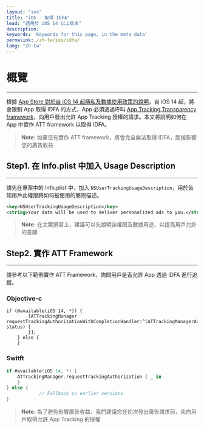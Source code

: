 ```yaml
---
layout: "ios"
title: "iOS - 取得 IDFA"
lead: "適用於 iOS 14 以上版本"
description:
keywords: 'Keywords for this page, in the meta data'
permalink: /zh-tw/ios/idfa/
lang: "zh-tw"
---
```

# 概覽
---
根據 [App Store 對於自 iOS 14 起隱私及數據使用政策的說明]，自 iOS 14 起，將會限制 App 取得 IDFA 的方式，App 必須透過呼叫 [App Tracking Transparency framework]，向用戶發出允許 App Tracking 授權的請求。本文將說明如何在 App 中實作 ATT framework 以取得 IDFA。

>**Note:** 如果沒有實作 ATT framework，將會完全無法取得 IDFA，間接影響您的廣告收益

## Step1. 在 Info.plist 中加入 Usage Description
---
請先在專案中的 Info.plist 中，加入 `NSUserTrackingUsageDescription`，用於告知用戶此權限將如何被使用的簡短描述。


```xml
<key>NSUserTrackingUsageDescription</key>
<string>Your data will be used to deliver personalized ads to you.</string>
```

>**Note:** 在文案撰寫上，建議可以先說明該權限及數據用途，以提高用戶允許的意願


## Step2. 實作 ATT Framework
---
請參考以下範例實作 ATT Framework，詢問用戶是否允許 App 透過 IDFA 進行追蹤。

### Objective-c

```objc
if (@available(iOS 14, *)) {
        [ATTrackingManager requestTrackingAuthorizationWithCompletionHandler:^(ATTrackingManagerAuthorizationStatus status) {
        }];
    } else {
    }
```


### Switft

```swift
if #available(iOS 14, *) {
	ATTrackingManager.requestTrackingAuthorization { _ in
	}
} else {
            // Fallback on earlier versions
}
```


>**Note:** 為了避免影響廣告收益，我們建議您在初次發出廣告請求前，先向用戶取得允許 App Tracking 的授權



[App Store 對於自 iOS 14 起隱私及數據使用政策的說明]: https://developer.apple.com/app-store/user-privacy-and-data-use/
[App Tracking Transparency framework]: https://developer.apple.com/documentation/apptrackingtransparency